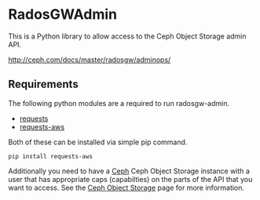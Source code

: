# RadosGWAdmin

This is a Python library to allow access to the Ceph Object Storage admin API.

http://ceph.com/docs/master/radosgw/adminops/

## Requirements
The following python modules are a required to run radosgw-admin.

 * [requests](http://python-requests.org/)
 * [requests-aws](https://github.com/tax/python-requests-aws)

Both of these can be installed via simple pip command.

    pip install requests-aws

Additionally you need to have a [Ceph](http://www.ceph.org) Ceph Object Storage instance with a user that has appropriate caps (capabilties) on the parts of the API that you want to access.  See the [Ceph Object Storage](http://ceph.com/docs/master/radosgw/) page for more information.

